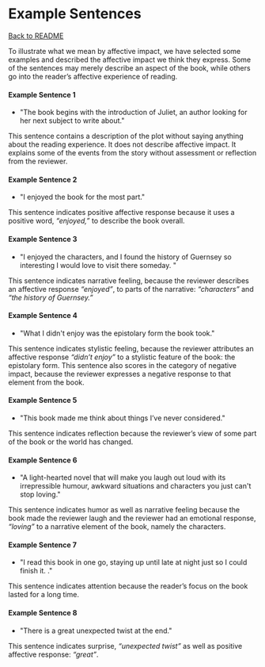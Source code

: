 # Example Sentences

[Back to README](https://github.com/marijnkoolen/reading-impact-model)

To illustrate what we mean by affective impact, we have selected some 
examples and described the affective impact we think they express. 
Some of the sentences may merely describe an aspect of the book, while 
others go into the reader’s affective experience of reading. 

#### Example Sentence 1

- "The book begins with the introduction of Juliet, an author looking for her next subject to write about."

This sentence contains a description of the plot without saying anything about the reading experience. It does not describe affective impact. It explains some of the events from the story without assessment or reflection from the reviewer.

#### Example Sentence 2

- "I enjoyed the book for the most part."

This sentence indicates positive affective response because it uses a positive word, <i>“enjoyed,”</i> to describe the book overall.

#### Example Sentence 3

- "I enjoyed the characters, and I found the history of Guernsey so interesting I would love to visit there someday. "

This sentence indicates narrative feeling, because the reviewer describes an affective response <i>“enjoyed”</i>, to parts of the narrative: <i>“characters”</i> and <i>“the history of Guernsey.”</i>

#### Example Sentence 4

- "What I didn't enjoy was the epistolary form the book took."

This sentence indicates stylistic feeling, because the reviewer attributes an affective response <i>“didn’t enjoy”</i> to a stylistic feature of the book: the epistolary form. This sentence also scores in the category of negative impact, because the reviewer expresses a negative response to that element from the book.

#### Example Sentence 5

- "This book made me think about things I’ve never considered."

This sentence indicates reflection because the reviewer’s view of some part of the book or the world has changed.

#### Example Sentence 6

- "A light-hearted novel that will make you laugh out loud with its irrepressible humour, awkward situations and characters you just can't stop loving."

This sentence indicates humor as well as narrative feeling because the book made the reviewer laugh and the reviewer had an emotional response, <i> “loving”</i> to a narrative element of the book, namely the characters.

#### Example Sentence 7

- "I read this book in one go, staying up until late at night just so I could finish it. ."

This sentence indicates attention because the reader’s focus on the book lasted for a long time.

#### Example Sentence 8

- "There is a great unexpected twist at the end."

This sentence indicates surprise, <i>“unexpected twist”</i> as well as positive affective response: <i>“great”</i>.
